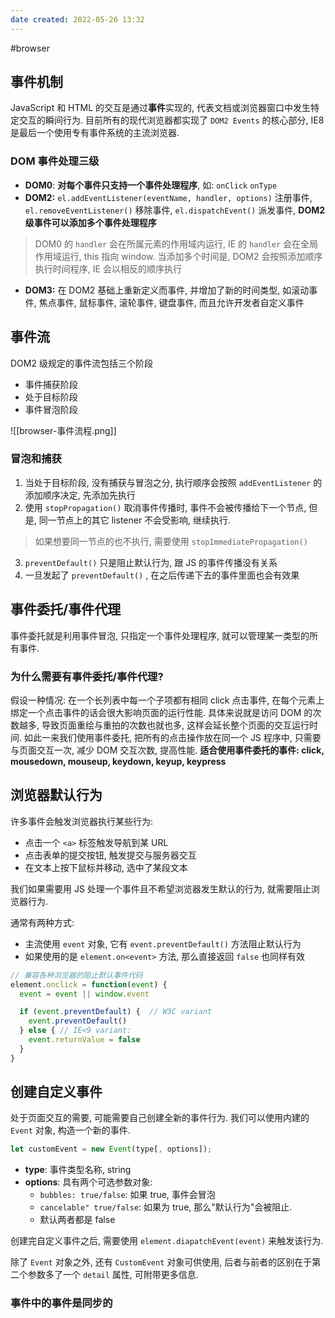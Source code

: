 ```yaml
---
date created: 2022-05-26 13:32
---
```

#browser 
## 事件机制

JavaScript 和 HTML 的交互是通过**事件**实现的, 代表文档或浏览器窗口中发生特定交互的瞬间行为. 目前所有的现代浏览器都实现了 `DOM2 Events` 的核心部分, IE8 是最后一个使用专有事件系统的主流浏览器.

### DOM 事件处理三级

- **DOM0**: **对每个事件只支持一个事件处理程序**, 如: `onClick`  `onType`
- **DOM2:**  `el.addEventListener(eventName, handler, options)` 注册事件, `el.removeEventListener()` 移除事件, `el.dispatchEvent()` 派发事件, **DOM2 级事件可以添加多个事件处理程序**

> DOM0 的 `handler` 会在所属元素的作用域内运行, IE 的 `handler` 会在全局作用域运行,  this 指向 window.
> 当添加多个时间是, DOM2 会按照添加顺序执行时间程序, IE 会以相反的顺序执行

- **DOM3:**  在 DOM2 基础上重新定义而事件, 并增加了新的时间类型, 如滚动事件, 焦点事件, 鼠标事件, 滚轮事件, 键盘事件, 而且允许开发者自定义事件

## 事件流

DOM2 级规定的事件流包括三个阶段

- 事件捕获阶段
- 处于目标阶段
- 事件冒泡阶段

![[browser-事件流程.png]]

### 冒泡和捕获

1. 当处于目标阶段, 没有捕获与冒泡之分, 执行顺序会按照 `addEventListener` 的添加顺序决定, 先添加先执行
2. 使用 `stopPropagation()` 取消事件传播时, 事件不会被传播给下一个节点, 但是, 同一节点上的其它 listener 不会受影响, 继续执行.

> 如果想要同一节点的也不执行, 需要使用 `stopImmediatePropagation()`

3. `preventDefault()` 只是阻止默认行为, 跟 JS 的事件传播没有关系
4. 一旦发起了 `preventDefault()` , 在之后传递下去的事件里面也会有效果

## 事件委托/事件代理

事件委托就是利用事件冒泡, 只指定一个事件处理程序, 就可以管理某一类型的所有事件.

### 为什么需要有事件委托/事件代理?

假设一种情况: 在一个长列表中每一个子项都有相同 click 点击事件, 在每个元素上绑定一个点击事件的话会很大影响页面的运行性能. 具体来说就是访问 DOM 的次数越多, 导致页面重绘与重拍的次数也就也多, 这样会延长整个页面的交互运行时间. 如此一来我们使用事件委托, 把所有的点击操作放在同一个 JS 程序中, 只需要与页面交互一次, 减少 DOM 交互次数, 提高性能. **适合使用事件委托的事件: click, mousedown, mouseup, keydown, keyup, keypress**

## 浏览器默认行为

许多事件会触发浏览器执行某些行为:

- 点击一个 `<a>` 标签触发导航到某 URL
- 点击表单的提交按钮, 触发提交与服务器交互
- 在文本上按下鼠标并移动, 选中了某段文本

我们如果需要用 JS 处理一个事件且不希望浏览器发生默认的行为, 就需要阻止浏览器行为.

通常有两种方式:

- 主流使用 `event` 对象, 它有 `event.preventDefault()` 方法阻止默认行为
- 如果使用的是 `element.on<event>` 方法, 那么直接返回 `false` 也同样有效

```jsx
// 兼容各种浏览器的阻止默认事件代码
element.onclick = function(event) {
  event = event || window.event 

  if (event.preventDefault) {  // W3C variant 
    event.preventDefault()
  } else { // IE<9 variant:
    event.returnValue = false
  }
}
```

## 创建自定义事件

处于页面交互的需要, 可能需要自己创建全新的事件行为. 我们可以使用内建的 `Event` 对象, 构造一个新的事件.

```jsx
let customEvent = new Event(type[, options]);
```

- **type**: 事件类型名称, string
- **options**: 具有两个可选参数对象:
  - `bubbles: true/false`: 如果 true, 事件会冒泡
  - `cancelable" true/false`:  如果为 true, 那么"默认行为"会被阻止.
  - 默认两者都是 false

创建完自定义事件之后, 需要使用 `element.diapatchEvent(event)` 来触发该行为.

除了 `Event` 对象之外, 还有 `CustomEvent` 对象可供使用, 后者与前者的区别在于第二个参数多了一个 `detail` 属性, 可附带更多信息.

### 事件中的事件是同步的
